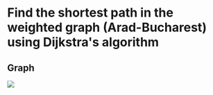 # Find the shortest path in the weighted graph (Arad-Bucharest) using Dijkstra's algorithm 

## Graph 
![]("./graph_data/arad_to_bucharest_graph.png")